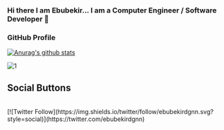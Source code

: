 ### Hi there I am Ebubekir... I am a Computer Engineer / Software Developer 👋

### GitHub Profile
[![Anurag's github stats](https://github-readme-stats.vercel.app/api?username=ebubekirdgn&theme=blue-green)](https://github.com/anuraghazra/github-readme-stats)
 
![1](https://github-readme-stats.vercel.app/api/top-langs/?username=ebubekirdgn&theme=blue-green)
 
## Social Buttons
<br>
[![Twitter Follow](https://img.shields.io/twitter/follow/ebubekirdgnn.svg?style=social)](https://twitter.com/ebubekirdgnn)   
